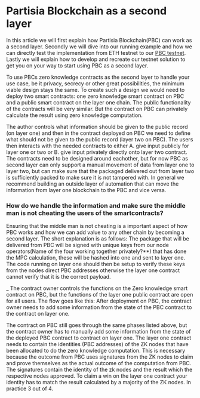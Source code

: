 # Partisia Blockchain as a second layer
In this article we will first explain how Partisia Blockchain(PBC) can work as a second layer. Secondly we will dive into our running example and how we can directly test the implementation from ETH testnet to our [PBC testnet](testnet.md). Lastly we will explain how to develop and recreate our testnet solution to get you on your way to start using PBC as a second layer.

To use PBCs zero knowledge contracts as the second layer to handle your use case, be it privacy, secrecy or other great possibilities, the minimum viable design stays the same. To create such a design we would need to deploy two smart contracts: one zero knowledge smart contract on PBC and a public smart contract on the layer one chain. The public functionality of the contracts will be very similar. But the contract on PBC can privately calculate the result using zero knowledge computation.

The author controls what information should be given to the public record (on layer one) and then in the contract deployed on PBC we need to define what should not be given to the public record (layer two on PBC). The users then interacts with the needed contracts to either A. give input publicly for layer one or two or B. give input privately directly onto layer two contract. The contracts need to be designed around eachother, but for now PBC as second layer can only support a manual movement of data from layer one to layer two, but can make sure that the packaged delivered out from layer two is sufficiently packed to make sure it is not tampered with. In general we recommend building an outside layer of automation that can move the information from layer one blockchain to the PBC and vice versa. 

### How do we handle the information and make sure the middle man is not cheating the users of the smartcontracts?
Ensuring that the middle man is not cheating is a important aspect of how PBC works and how we can add value to any other chain by becoming a second layer. The short explanation is as follows: The package that will be delivered from PBC will be signed with unique keys from our node operators(Name of the four working together privately?**) that has done the MPC calculation, these will be hashed into one and sent to layer one. The code running on layer one should then be setup to verify these keys from the nodes direct PBC addresses otherwise the layer one contract cannot verify that it is the correct payload.


_
The contract owner controls the functions on the Zero knowledge smart contract on PBC, but the functions of the layer one public contract are open for all users. The flow goes like this: After deployment on PBC, the contract owner needs to add some information from the state of the PBC contract to the contract on layer one.

The contract on PBC still goes through the same phases listed above, but the contract owner has to manually add some information from the state of the deployed PBC contract to contract on layer one. The layer one contract needs to contain the identities (PBC addresses) of the ZK nodes that have been allocated to do the zero knowledge computation. This is necessary because the outcome from PBC uses signatures from the ZK nodes to claim and prove themselves as the actual outcome of the computation from PBC. The signatures contain the identity of the zk nodes and the result which the respective nodes approved. To claim a win on the layer one contract your identity has to match the result calculated by a majority of the ZK nodes. In practice 3 out of 4.

